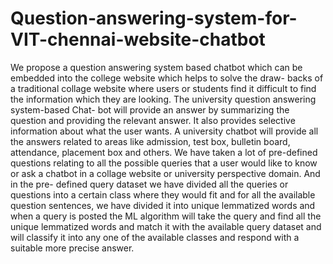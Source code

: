 # Question-answering-system-for-VIT-chennai-website-chatbot
We propose a question answering system based chatbot which can be embedded into the college website which helps to solve the draw- backs of a traditional collage website where users or students find it difficult to find the information which they are looking. The university question answering system-based Chat- bot will provide an answer by summarizing the question and providing the relevant answer. It also provides selective information about what the user wants. A university chatbot will provide all the answers related to areas like admission, test box, bulletin board, attendance, placement box and others. We have taken a lot of pre-defined questions relating to all the possible queries that a user would like to know or ask a chatbot in a collage website or university perspective domain. And in the pre- defined query dataset we have divided all the queries or questions into a certain class where they would fit and for all the available question sentences, we have divided it into unique lemmatized words and when a query is posted the ML algorithm will take the query and find all the unique lemmatized words and match it with the available query dataset and will classify it into any one of the available classes and respond with a suitable more precise answer.
